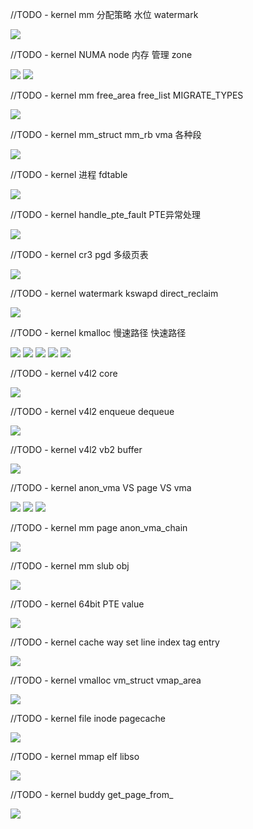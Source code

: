 



//TODO - kernel mm 分配策略 水位 watermark

![](images/20240301171748.png)


//TODO - kernel NUMA node 内存 管理 zone

![](images/20240307141638.png)
![](images/20240301171946.png)


//TODO - kernel mm free_area free_list MIGRATE_TYPES

![](images/20240312134739.png)


//TODO - kernel mm_struct mm_rb vma 各种段

![](images/20240305110437.png)


//TODO - kernel 进程 fdtable

![](images/20240305112625.png)


//TODO - kernel handle_pte_fault PTE异常处理

![](images/20240306170046.png)

//TODO - kernel cr3 pgd 多级页表

![](images/20240307135028.png)


//TODO - kernel watermark kswapd direct_reclaim

![](images/20240307144013.png)

//TODO - kernel kmalloc 慢速路径 快速路径

![](images/20240307151726.png)
![](images/20240307154330.png)
![](images/20240307155000.png)
![](images/20240307155138.png)
![](images/20240307155252.png)


//TODO - kernel v4l2 core

![](images/20240318144159.png)


//TODO - kernel v4l2 enqueue dequeue

![](images/20240318170007.png)


//TODO - kernel v4l2 vb2 buffer

![](images/20240319112437.png)


//TODO - kernel anon_vma VS page VS vma

![](images/20240321170638.png)
![](images/20240321170833.png)
![](images/20240321170909.png)



//TODO - kernel mm page anon_vma_chain

![](images/20240327151322.png)



//TODO - kernel mm slub obj

![](images/20240328141649.png)


//TODO - kernel 64bit PTE value

![](images/20240329112728.png)

//TODO - kernel cache way set line index tag entry

![](images/20240410150120.png)

//TODO - kernel vmalloc vm_struct vmap_area

![](images/20240418110932.png)


//TODO - kernel file inode pagecache

![](images/20240423102641.png)


//TODO - kernel mmap elf libso

![](images/20240423102943.png)


//TODO - kernel buddy get_page_from_

![](images/20240423143454.png)



